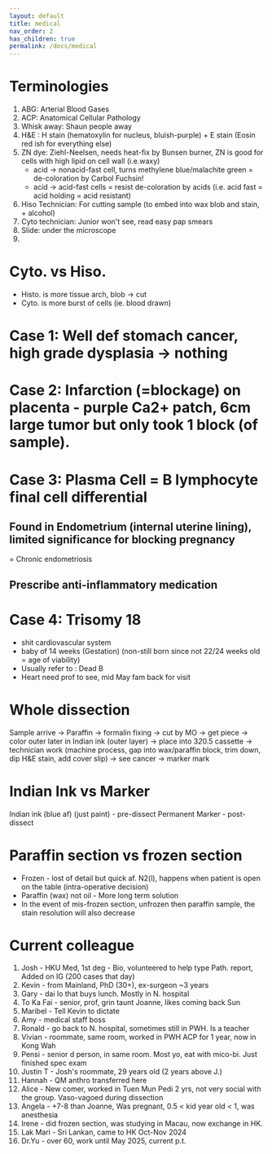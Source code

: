 ```yaml
---
layout: default
title: medical
nav_order: 2
has_children: true
permalink: /docs/medical
---
```

# Terminologies
1. ABG: Arterial Blood Gases
2. ACP: Anatomical Cellular Pathology
3. Whisk away: Shaun people away
4. H&E : H stain (hematoxylin for nucleus, bluish-purple) + E stain (Eosin red ish for everything else)
5. ZN dye: Ziehl-Neelsen, needs heat-fix by Bunsen burner, ZN is good for cells with high lipid on cell wall (i.e.waxy)
    - acid -> nonacid-fast cell, turns methylene blue/malachite green = de-coloration by Carbol Fuchsin!
    - acid -> acid-fast cells =  resist de-coloration by acids (i.e. acid fast = acid holding = acid resistant)
5. Hiso Technician: For cutting sample (to embed into wax blob and stain, + alcohol)
6. Cyto technician: Junior won't see, read easy pap smears
7. Slide: under the microscope
8. 

# Cyto. vs Hiso.
- Histo. is more tissue arch, blob -> cut
- Cyto. is more burst of cells (ie. blood drawn)

# Case 1: Well def stomach cancer, high grade dysplasia -> nothing

# Case 2: Infarction (=blockage) on placenta - purple Ca2+ patch, 6cm large tumor but only took 1 block (of sample).

# Case 3: Plasma Cell = B lymphocyte final cell differential
## Found in Endometrium (internal uterine lining), limited significance for blocking pregnancy
= Chronic endometriosis
## Prescribe anti-inflammatory medication

# Case 4: Trisomy 18
- shit cardiovascular system
- baby of 14 weeks (Gestation) (non-still born since not 22/24 weeks old = age of viability)
- Usually refer to : Dead B
- Heart need prof to see, mid May fam back for visit

# Whole dissection
Sample arrive -> Paraffin -> formalin fixing -> cut by MO -> get piece -> color outer later in Indian ink (outer layer) -> place into 3*2*0.5 cassette -> technician work (machine process, gap into wax/paraffin block, trim down, dip H&E stain, add cover slip) -> see cancer -> marker mark 


# Indian Ink vs Marker
Indian ink (blue af) (just paint) - pre-dissect
Permanent Marker - post-dissect


# Paraffin section vs frozen section
- Frozen - lost of detail but quick af. N2(l), happens when patient is open on the table (intra-operative decision)
- Paraffin (wax) not oil - More long term solution
- In the event of mis-frozen section, unfrozen then paraffin sample, the stain resolution will also decrease

# Current colleague
1. Josh - HKU Med, 1st deg - Bio, volunteered to help type Path. report, Added on IG (200 cases that day)
2. Kevin - from Mainland, PhD (30+), ex-surgeon ~3 years
3. Gary - dai lo that buys lunch. Mostly in N. hospital
4. To Ka Fai - senior, prof, grin taunt Joanne, likes coming back Sun
5. Maribel - Tell Kevin to dictate
6. Amy - medical staff boss
7. Ronald - go back to N. hospital, sometimes still in PWH. Is a teacher
8. Vivian - roommate, same room, worked in PWH ACP for 1 year, now in Kong Wah
9. Pensi - senior d person, in same room. Most yo, eat with mico-bi. Just finished spec exam
10. Justin T - Josh's roommate, 29 years old (2 years above J.)
11. Hannah - QM anthro transferred here
12. Alice - New comer, worked in Tuen Mun Pedi 2 yrs, not very social with the group. Vaso-vagoed during dissection
13. Angela - +7-8 than Joanne, Was pregnant, 0.5 < kid year old < 1, was anesthesia
14. Irene - did frozen section, was studying in Macau, now exchange in HK. 
15. Lak Mari - Sri Lankan, came to HK Oct-Nov 2024 
16. Dr.Yu - over 60, work until May 2025, current p.t.





